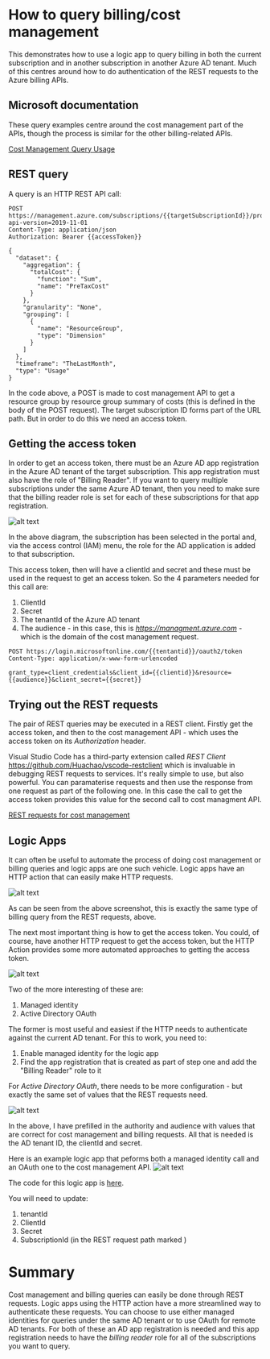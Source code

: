 # How to query billing/cost management
This demonstrates how to use a logic app to query billing in both the current subscription and in another subscription in another Azure AD tenant. Much of this centres around how to do authentication of the REST requests to the Azure billing APIs.

## Microsoft documentation
These query examples centre around the cost management part of the APIs, though the process is similar for the other billing-related APIs.

[Cost Management Query Usage](https://docs.microsoft.com/en-us/rest/api/cost-management/query/usage "Azure Cost management")

## REST query
A query is an HTTP REST API call:

```
POST  https://management.azure.com/subscriptions/{{targetSubscriptionId}}/providers/Microsoft.CostManagement/query?api-version=2019-11-01
Content-Type: application/json
Authorization: Bearer {{accessToken}}

{
  "dataset": {
    "aggregation": {
      "totalCost": {
        "function": "Sum",
        "name": "PreTaxCost"
      }
    },
    "granularity": "None",
    "grouping": [
      {
        "name": "ResourceGroup",
        "type": "Dimension"
      }
    ]
  },
  "timeframe": "TheLastMonth",
  "type": "Usage"
}
```
In the code above, a POST is made to cost management API to get a resource group by resource group summary of costs (this is defined in the body of the POST request). The target subscription ID forms part of the URL path. But in order to do this we need an access token.

## Getting the access token
In order to get an access token, there must be an Azure AD app registration in the Azure AD tenant of the target subscription. This app registration must also have the role of "Billing Reader". If you want to query multiple subscriptions under the same Azure AD tenant, then you need to make sure that the billing reader role is set for each of these subscriptions for that app registration.

![alt text](app-registration-billing-reader.png "Billing reader role for AD app registration")

In the above diagram, the subscription has been selected in the portal and, via the access control (IAM) menu, the role for the AD application is added to that subscription.

This access token, then will have a clientId and secret and these must be used in the request to get an access token. So the 4 parameters needed for this call are:
1. ClientId
2. Secret
3. The tenantId of the Azure AD tenant
4. The audience - in this case, this is *https://managment.azure.com* - which is the domain of the cost management request.

```
POST https://login.microsoftonline.com/{{tentantid}}/oauth2/token
Content-Type: application/x-www-form-urlencoded

grant_type=client_credentials&client_id={{clientid}}&resource={{audience}}&client_secret={{secret}}

```

## Trying out the REST requests
The pair of REST queries may be executed in a REST client. Firstly get the access token, and then to the cost management API - which uses the access token on its *Authorization* header.

Visual Studio Code has a third-party extension called *REST Client* https://github.com/Huachao/vscode-restclient which is invaluable in debugging REST requests to services. It's really simple to use, but also powerful. You can paramaterise requests and then use the response from one request as part of the following one. In this case the call to get the access token provides this value for the second call to cost managment API.

[REST requests for cost management](billing-blank.http "Azure Cost management")


## Logic Apps
It can often be useful to automate the process of doing cost management or billing queries and logic apps are one such vehicle. Logic apps have an HTTP action that can easily make HTTP requests.

![alt text](http-action.png "Logic app HTTP Action")

As can be seen from the above screenshot, this is exactly the same type of billing query from the REST requests, above.

The next most important thing is how to get the access token. You could, of course, have another HTTP request to get the access token, but the HTTP Action provides some more automated approaches to getting the access token. 

![alt text](authentication-methods.png "HTTP Action authentication methods")

Two of the more interesting of these are:
1. Managed identity
2. Active Directory OAuth

The former is most useful and easiest if the HTTP needs to authenticate against the current AD tenant. For this to work, you need to:
1. Enable managed identity for the logic app
2. Find the app registration that is created as part of step one and add the "Billing Reader" role to it

For *Active Directory OAuth*, there needs to be more configuration - but exactly the same set of values that the REST requests need.

![alt text](active-directory-oauth.png "HTTP Action OAuth authentication")

In the above, I have prefilled in the authority and audience with values that are correct for cost management and billing requests. All that is needed is the AD tenant ID, the clientId and secret.

Here is an example logic app that peforms both a managed identity call and an OAuth one to the cost management API.
![alt text](logic-app-overview.png "Logic app example")

The code for this logic app is [here](logic-app-redacted.json "logic App code"). 

You will need to update:
1. tenantId
2. ClientId
3. Secret
4. SubscriptionId (in the REST request path marked *<subscriptionid>*)

# Summary
Cost management and billing queries can easily be done through REST requests. Logic apps using the HTTP action have a more streamlined way to authenticate these requests. You can choose to use either managed identities for queries under the same AD tenant or to use OAuth for remote AD tenants. For both of these an AD app registration is needed and this app registration needs to have the *billing reader* role for all of the subscriptions you want to query.
